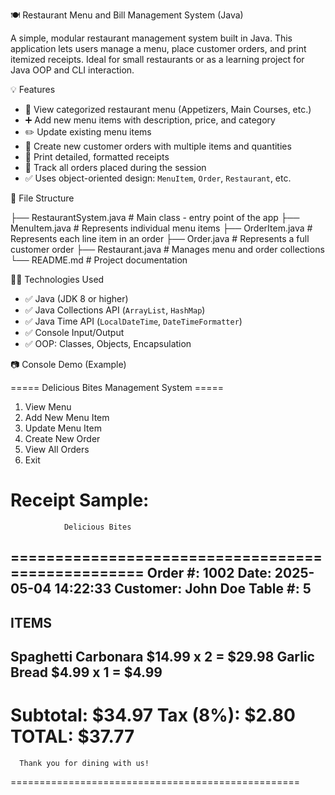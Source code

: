 🍽️ Restaurant Menu and Bill Management System (Java)

A simple, modular restaurant management system built in Java. This application lets users manage a menu, place customer orders, and print itemized receipts. Ideal for small restaurants or as a learning project for Java OOP and CLI interaction.

💡 Features

- 🧾 View categorized restaurant menu (Appetizers, Main Courses, etc.)
- ➕ Add new menu items with description, price, and category
- ✏️ Update existing menu items
- 🛒 Create new customer orders with multiple items and quantities
- 🧾 Print detailed, formatted receipts
- 📄 Track all orders placed during the session
- ✅ Uses object-oriented design: `MenuItem`, `Order`, `Restaurant`, etc.

📁 File Structure

├── RestaurantSystem.java    # Main class - entry point of the app
├── MenuItem.java            # Represents individual menu items
├── OrderItem.java           # Represents each line item in an order
├── Order.java               # Represents a full customer order
├── Restaurant.java          # Manages menu and order collections
└── README.md                # Project documentation

🧑‍💻 Technologies Used

- ✅ Java (JDK 8 or higher)
- ✅ Java Collections API (`ArrayList`, `HashMap`)
- ✅ Java Time API (`LocalDateTime`, `DateTimeFormatter`)
- ✅ Console Input/Output
- ✅ OOP: Classes, Objects, Encapsulation

📷 Console Demo (Example)

===== Delicious Bites Management System =====
1. View Menu
2. Add New Menu Item
3. Update Menu Item
4. Create New Order
5. View All Orders
6. Exit

Receipt Sample:
==================================================
                Delicious Bites
==================================================
Order #: 1002
Date: 2025-05-04 14:22:33
Customer: John Doe
Table #: 5
--------------------------------------------------
ITEMS
--------------------------------------------------
Spaghetti Carbonara        $14.99 x 2 = $29.98
Garlic Bread               $4.99  x 1 = $4.99
--------------------------------------------------
Subtotal:                             $34.97
Tax (8%):                             $2.80
TOTAL:                                $37.77
==================================================
      Thank you for dining with us!
==================================================
